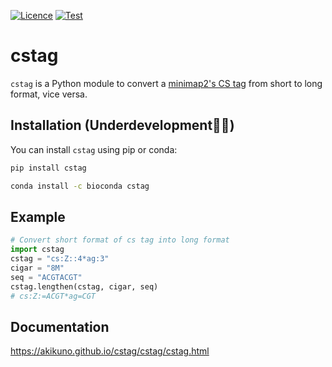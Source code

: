 [![Licence](https://img.shields.io/badge/License-MIT-blue.svg)](https://choosealicense.com/licenses/mit/)
[![Test](https://github.com/akikuno/cstag/actions/workflows/test.yml/badge.svg)](https://github.com/akikuno/cstag/actions/workflows/test.yml?query=workflow%3APytest)
<!-- [![PyPI](https://img.shields.io/badge/Install%20with-PyPI-brightgreen.svg)](https://pypi.org/project/calcs/) -->
<!-- [![Bioconda](https://img.shields.io/badge/Install%20with-Bioconda-brightgreen.svg)](https://anaconda.org/bioconda/calcs) -->

# cstag

`cstag` is a Python module to convert a [minimap2's CS tag](https://github.com/lh3/minimap2#cs) from short to long format, vice versa.

## Installation (Underdevelopment👷🚧)

You can install `cstag` using pip or conda:

```bash
pip install cstag
```

```bash
conda install -c bioconda cstag
```

## Example

```python
# Convert short format of cs tag into long format
import cstag
cstag = "cs:Z::4*ag:3"
cigar = "8M"
seq = "ACGTACGT"
cstag.lengthen(cstag, cigar, seq)
# cs:Z:=ACGT*ag=CGT
```

## Documentation

https://akikuno.github.io/cstag/cstag/cstag.html